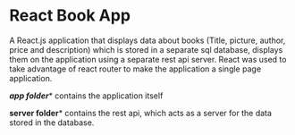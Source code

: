 # React Book App

A React.js application that displays data about books (Title, picture, author, price and description) which is stored in a separate sql database, displays them on the 
application using a separate rest api server. React was used to take advantage of react router to make the application a single page application.

*****app folder******
  contains the application itself 
  

****server folder*****
  contains the rest api, which acts as a server for the data stored in the database.
